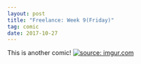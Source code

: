 ```yaml
---
layout: post
title: "Freelance: Week 9(Friday)"
tag: comic
date: 2017-10-27
---
```


This is another comic! <!-- #24 -->
[![](https://imgur.com/wxcX09X "source: imgur.com")](https://imgur.com/wxcX09X)
